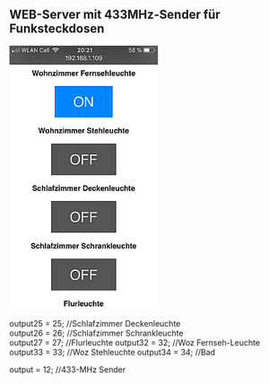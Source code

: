 ## WEB-Server mit 433MHz-Sender für Funksteckdosen


![image](https://github.com/frankyhub/Arduino-Beispiele_I/blob/master/A12_ESP32_WEBSERVER/A12%20Webserver_Handy.PNG)


output25 = 25; //Schlafzimmer Deckenleuchte  
output26 = 26; //Schlafzimmer Schrankleuchte  
output27 = 27; //Flurleuchte
output32 = 32; //Woz Fernseh-Leuchte
output33 = 33; //Woz Stehleuchte 
output34 = 34; //Bad

output = 12; //433-MHz Sender
